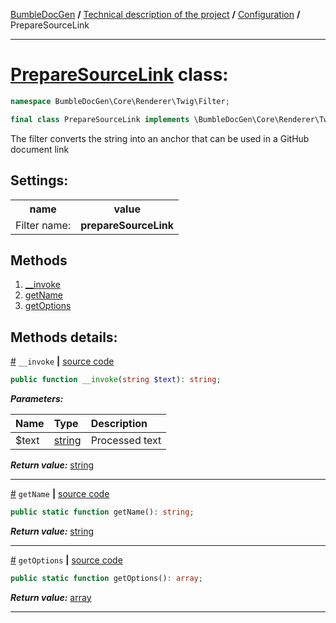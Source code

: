 [BumbleDocGen](/docs/README.md) **/**
[Technical description of the project](/docs/tech/readme.md) **/**
[Configuration](/docs/tech/01_configuration.md) **/**
PrepareSourceLink

---


# [PrepareSourceLink](https://github.com/bumble-tech/bumble-doc-gen/blob/master/src/Core/Renderer/Twig/Filter/PrepareSourceLink.php#L12) class:

```php
namespace BumbleDocGen\Core\Renderer\Twig\Filter;

final class PrepareSourceLink implements \BumbleDocGen\Core\Renderer\Twig\Filter\CustomFilterInterface
```
The filter converts the string into an anchor that can be used in a GitHub document link


<h2>Settings:</h2>

<table>
    <tr>
        <th>name</th>
        <th>value</th>
    </tr>
    <tr>
        <td>Filter name:</td>
        <td><b>prepareSourceLink</b></td>
    </tr>
</table>

## Methods

1. [__invoke](#m-invoke) 
1. [getName](#mgetname) 
1. [getOptions](#mgetoptions) 

## Methods details:

<a name="m-invoke" href="#m-invoke">#</a> `__invoke`  **|** [source code](https://github.com/bumble-tech/bumble-doc-gen/blob/master/src/Core/Renderer/Twig/Filter/PrepareSourceLink.php#L17)
```php
public function __invoke(string $text): string;
```

***Parameters:***

| Name | Type | Description |
|:-|:-|:-|
$text | [string](https://www.php.net/manual/en/language.types.string.php) | Processed text |

***Return value:*** [string](https://www.php.net/manual/en/language.types.string.php)

---

<a name="mgetname" href="#mgetname">#</a> `getName`  **|** [source code](https://github.com/bumble-tech/bumble-doc-gen/blob/master/src/Core/Renderer/Twig/Filter/PrepareSourceLink.php#L22)
```php
public static function getName(): string;
```

***Return value:*** [string](https://www.php.net/manual/en/language.types.string.php)

---

<a name="mgetoptions" href="#mgetoptions">#</a> `getOptions`  **|** [source code](https://github.com/bumble-tech/bumble-doc-gen/blob/master/src/Core/Renderer/Twig/Filter/PrepareSourceLink.php#L27)
```php
public static function getOptions(): array;
```

***Return value:*** [array](https://www.php.net/manual/en/language.types.array.php)

---
